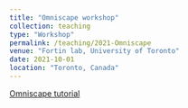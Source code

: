 ```yaml
---
title: "Omniscape workshop"
collection: teaching
type: "Workshop"
permalink: /teaching/2021-Omniscape
venue: "Fortin lab, University of Toronto"
date: 2021-10-01
location: "Toronto, Canada"
---
```


[Omniscape tutorial](https://github.com/tgelmi-candusso/Omniscape_tutorial)
